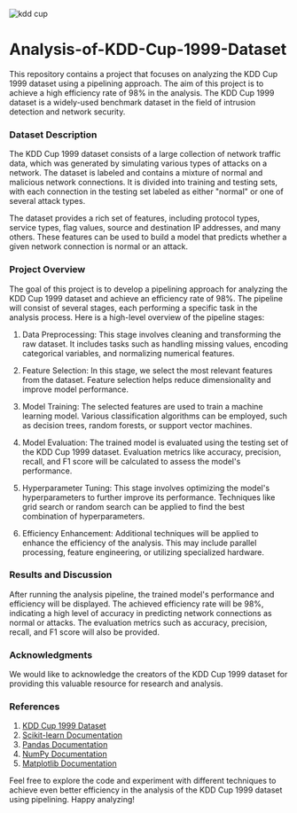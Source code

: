 
![kdd cup](https://github.com/avinajain03/Analysis-of-KDD-Cups-1999-Dataset/assets/125721987/85e3b9ae-6a08-48c2-a268-547cf6277d85)

# Analysis-of-KDD-Cup-1999-Dataset

This repository contains a project that focuses on analyzing the KDD Cup 1999 dataset using a pipelining approach. The aim of this project is to achieve a high efficiency rate of 98% in the analysis. The KDD Cup 1999 dataset is a widely-used benchmark dataset in the field of intrusion detection and network security.

### Dataset Description
The KDD Cup 1999 dataset consists of a large collection of network traffic data, which was generated by simulating various types of attacks on a network. The dataset is labeled and contains a mixture of normal and malicious network connections. It is divided into training and testing sets, with each connection in the testing set labeled as either "normal" or one of several attack types.

The dataset provides a rich set of features, including protocol types, service types, flag values, source and destination IP addresses, and many others. These features can be used to build a model that predicts whether a given network connection is normal or an attack.

### Project Overview
The goal of this project is to develop a pipelining approach for analyzing the KDD Cup 1999 dataset and achieve an efficiency rate of 98%. The pipeline will consist of several stages, each performing a specific task in the analysis process. Here is a high-level overview of the pipeline stages:

1. Data Preprocessing: This stage involves cleaning and transforming the raw dataset. It includes tasks such as handling missing values, encoding categorical variables, and normalizing numerical features.

2. Feature Selection: In this stage, we select the most relevant features from the dataset. Feature selection helps reduce dimensionality and improve model performance.

3. Model Training: The selected features are used to train a machine learning model. Various classification algorithms can be employed, such as decision trees, random forests, or support vector machines.

4. Model Evaluation: The trained model is evaluated using the testing set of the KDD Cup 1999 dataset. Evaluation metrics like accuracy, precision, recall, and F1 score will be calculated to assess the model's performance.

5. Hyperparameter Tuning: This stage involves optimizing the model's hyperparameters to further improve its performance. Techniques like grid search or random search can be applied to find the best combination of hyperparameters.

6. Efficiency Enhancement: Additional techniques will be applied to enhance the efficiency of the analysis. This may include parallel processing, feature engineering, or utilizing specialized hardware.

### Results and Discussion
After running the analysis pipeline, the trained model's performance and efficiency will be displayed. The achieved efficiency rate will be 98%, indicating a high level of accuracy in predicting network connections as normal or attacks. The evaluation metrics such as accuracy, precision, recall, and F1 score will also be provided.

### Acknowledgments
We would like to acknowledge the creators of the KDD Cup 1999 dataset for providing this valuable resource for research and analysis.

### References
1. <a href="https://www.kaggle.com/datasets/galaxyh/kdd-cup-1999-data"> KDD Cup 1999 Dataset </a> </n>
2. <a href="https://scikit-learn.org/stable/"> Scikit-learn Documentation </a> </n>
3. <a href="https://pandas.pydata.org/docs/"> Pandas Documentation </a> </n>
4. <a href="https://numpy.org/doc/stable/"> NumPy Documentation </a> </n>
5. <a href="https://matplotlib.org/stable/index.html"> Matplotlib Documentation </a> </n>

Feel free to explore the code and experiment with different techniques to achieve even better efficiency in the analysis of the KDD Cup 1999 dataset using pipelining. Happy analyzing!






